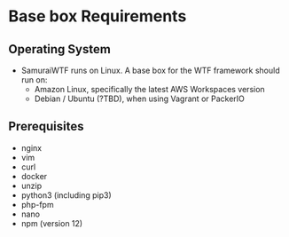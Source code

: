 # Base box Requirements

## Operating System

* SamuraiWTF runs on Linux. A base box for the WTF framework should run on:
  * Amazon Linux, specifically the latest AWS Workspaces version
  * Debian / Ubuntu (?TBD), when using Vagrant or PackerIO


## Prerequisites

* nginx
* vim
* curl
* docker
* unzip
* python3 (including pip3)
* php-fpm
* nano
* npm (version 12)